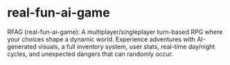 # real-fun-ai-game
RFAG (real-fun-ai-game): A multiplayer/singleplayer turn-based RPG where your choices shape a dynamic world. Experience adventures with AI-generated visuals, a full inventory system, user stats, real-time day/night cycles, and unexpected dangers that can randomly occur.
